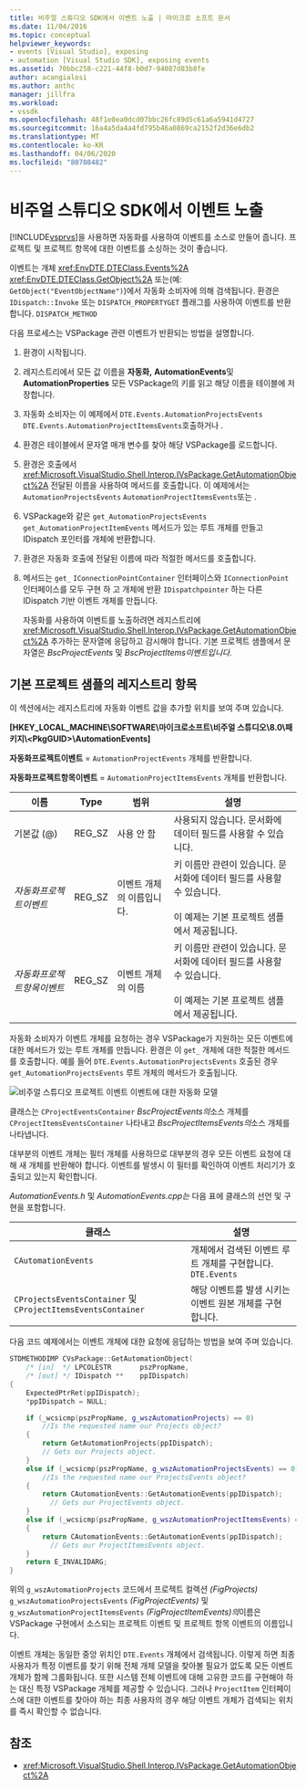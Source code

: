 ```yaml
---
title: 비주얼 스튜디오 SDK에서 이벤트 노출 | 마이크로 소프트 문서
ms.date: 11/04/2016
ms.topic: conceptual
helpviewer_keywords:
- events [Visual Studio], exposing
- automation [Visual Studio SDK], exposing events
ms.assetid: 70bbc258-c221-44f8-b0d7-94087d83b8fe
author: acangialosi
ms.author: anthc
manager: jillfra
ms.workload:
- vssdk
ms.openlocfilehash: 48f1e0ea0dcd07bbc26fc89d5c61a6a5941d4727
ms.sourcegitcommit: 16a4a5da4a4fd795b46a0869ca2152f2d36e6db2
ms.translationtype: MT
ms.contentlocale: ko-KR
ms.lasthandoff: 04/06/2020
ms.locfileid: "80708482"
---
```

# <a name="expose-events-in-the-visual-studio-sdk"></a>비주얼 스튜디오 SDK에서 이벤트 노출
[!INCLUDE[vsprvs](../../code-quality/includes/vsprvs_md.md)]을 사용하면 자동화를 사용하여 이벤트를 소스로 만들어 줍니다. 프로젝트 및 프로젝트 항목에 대한 이벤트를 소싱하는 것이 좋습니다.

 이벤트는 개체 <xref:EnvDTE.DTEClass.Events%2A> <xref:EnvDTE.DTEClass.GetObject%2A> 또는(예: `GetObject("EventObjectName")`)에서 자동화 소비자에 의해 검색됩니다. 환경은 `IDispatch::Invoke` 또는 `DISPATCH_PROPERTYGET` 플래그를 사용하여 이벤트를 반환합니다. `DISPATCH_METHOD`

 다음 프로세스는 VSPackage 관련 이벤트가 반환되는 방법을 설명합니다.

1. 환경이 시작됩니다.

2. 레지스트리에서 모든 값 이름을 **자동화,** **AutomationEvents**및 **AutomationProperties** 모든 VSPackage의 키를 읽고 해당 이름을 테이블에 저장합니다.

3. 자동화 소비자는 이 예제에서 `DTE.Events.AutomationProjectsEvents` `DTE.Events.AutomationProjectItemsEvents`호출하거나 .

4. 환경은 테이블에서 문자열 매개 변수를 찾아 해당 VSPackage를 로드합니다.

5. 환경은 호출에서 <xref:Microsoft.VisualStudio.Shell.Interop.IVsPackage.GetAutomationObject%2A> 전달된 이름을 사용하여 메서드를 호출합니다. 이 예제에서는 `AutomationProjectsEvents` `AutomationProjectItemsEvents`또는 .

6. VSPackage와 같은 `get_AutomationProjectsEvents` `get_AutomationProjectItemEvents` 메서드가 있는 루트 개체를 만들고 IDispatch 포인터를 개체에 반환합니다.

7. 환경은 자동화 호출에 전달된 이름에 따라 적절한 메서드를 호출합니다.

8. 메서드는 `get_` `IConnectionPointContainer` 인터페이스와 `IConnectionPoint` 인터페이스를 모두 구현 하 고 개체에 반환 `IDispatchpointer` 하는 다른 IDispatch 기반 이벤트 개체를 만듭니다.

   자동화를 사용하여 이벤트를 노출하려면 레지스트리에 <xref:Microsoft.VisualStudio.Shell.Interop.IVsPackage.GetAutomationObject%2A> 추가하는 문자열에 응답하고 감시해야 합니다. 기본 프로젝트 샘플에서 문자열은 *BscProjectEvents* 및 *BscProjectItems이벤트입니다.*

## <a name="registry-entries-from-the-basic-project-sample"></a>기본 프로젝트 샘플의 레지스트리 항목
 이 섹션에서는 레지스트리에 자동화 이벤트 값을 추가할 위치를 보여 주며 있습니다.

 **[HKEY_LOCAL_MACHINE\SOFTWARE\마이크로소프트\비주얼 스튜디오\8.0\패키지\\<PkgGUID\>\AutomationEvents]**

 **자동화프로젝트이벤트** = `AutomationProjectEvents` 개체를 반환합니다.

 **자동화프로젝트항목이벤트** = `AutomationProjectItemsEvents` 개체를 반환합니다.

|이름|Type|범위|설명|
|----------|----------|-----------|-----------------|
|기본값 (@)|REG_SZ|사용 안 함|사용되지 않습니다. 문서화에 데이터 필드를 사용할 수 있습니다.|
|*자동화프로젝트이벤트*|REG_SZ|이벤트 개체의 이름입니다.|키 이름만 관련이 있습니다. 문서화에 데이터 필드를 사용할 수 있습니다.<br /><br /> 이 예제는 기본 프로젝트 샘플에서 제공됩니다.|
|*자동화프로젝트항목이벤트*|REG_SZ|이벤트 개체의 이름|키 이름만 관련이 있습니다. 문서화에 데이터 필드를 사용할 수 있습니다.<br /><br /> 이 예제는 기본 프로젝트 샘플에서 제공됩니다.|

 자동화 소비자가 이벤트 개체를 요청하는 경우 VSPackage가 지원하는 모든 이벤트에 대한 메서드가 있는 루트 개체를 만듭니다. 환경은 이 `get_` 개체에 대한 적절한 메서드를 호출합니다. 예를 들어 `DTE.Events.AutomationProjectsEvents` 호출된 경우 `get_AutomationProjectsEvents` 루트 개체의 메서드가 호출됩니다.

 ![비주얼 스튜디오 프로젝트 이벤트](../../extensibility/internals/media/projectevents.gif "ProjectEvents") 이벤트에 대한 자동화 모델

 클래스는 `CProjectEventsContainer` *BscProjectEvents의*소스 개체를 `CProjectItemsEventsContainer` 나타내고 *BscProjectItemsEvents의*소스 개체를 나타냅니다.

 대부분의 이벤트 개체는 필터 개체를 사용하므로 대부분의 경우 모든 이벤트 요청에 대해 새 개체를 반환해야 합니다. 이벤트를 발생시 이 필터를 확인하여 이벤트 처리기가 호출되고 있는지 확인합니다.

 *AutomationEvents.h* 및 *AutomationEvents.cpp는* 다음 표에 클래스의 선언 및 구현을 포함합니다.

|클래스|설명|
|-----------|-----------------|
|`CAutomationEvents`|개체에서 검색된 이벤트 루트 개체를 구현합니다. `DTE.Events`|
|`CProjectsEventsContainer` 및 `CProjectItemsEventsContainer`|해당 이벤트를 발생 시키는 이벤트 원본 개체를 구현 합니다.|

 다음 코드 예제에서는 이벤트 개체에 대한 요청에 응답하는 방법을 보여 주며 있습니다.

```cpp
STDMETHODIMP CVsPackage::GetAutomationObject(
    /* [in]  */ LPCOLESTR       pszPropName,
    /* [out] */ IDispatch **    ppIDispatch)
{
    ExpectedPtrRet(ppIDispatch);
    *ppIDispatch = NULL;

    if (_wcsicmp(pszPropName, g_wszAutomationProjects) == 0)
        //Is the requested name our Projects object?
    {
        return GetAutomationProjects(ppIDispatch);
        // Gets our Projects object.
    }
    else if (_wcsicmp(pszPropName, g_wszAutomationProjectsEvents) == 0)
        //Is the requested name our ProjectsEvents object?
    {
        return CAutomationEvents::GetAutomationEvents(ppIDispatch);
          // Gets our ProjectEvents object.
    }
    else if (_wcsicmp(pszPropName, g_wszAutomationProjectItemsEvents) == 0)  //Is the requested name our ProjectsItemsEvents object?
    {
        return CAutomationEvents::GetAutomationEvents(ppIDispatch);
          // Gets our ProjectItemsEvents object.
    }
    return E_INVALIDARG;
}
```

 위의 `g_wszAutomationProjects` 코드에서 프로젝트 컬렉션 *(FigProjects)* `g_wszAutomationProjectsEvents` *(FigProjectEvents)* 및 `g_wszAutomationProjectItemsEvents` *(FigProjectItemEvents)의*이름은 VSPackage 구현에서 소스되는 프로젝트 이벤트 및 프로젝트 항목 이벤트의 이름입니다.

 이벤트 개체는 동일한 중앙 위치인 `DTE.Events` 개체에서 검색됩니다. 이렇게 하면 최종 사용자가 특정 이벤트를 찾기 위해 전체 개체 모델을 찾아볼 필요가 없도록 모든 이벤트 개체가 함께 그룹화됩니다. 또한 시스템 전체 이벤트에 대해 고유한 코드를 구현해야 하는 대신 특정 VSPackage 개체를 제공할 수 있습니다. 그러나 `ProjectItem` 인터페이스에 대한 이벤트를 찾아야 하는 최종 사용자의 경우 해당 이벤트 개체가 검색되는 위치를 즉시 확인할 수 없습니다.

## <a name="see-also"></a>참조
- <xref:Microsoft.VisualStudio.Shell.Interop.IVsPackage.GetAutomationObject%2A>
